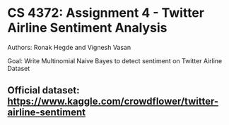 # CS 4372: Assignment 4 - Twitter Airline Sentiment Analysis

Authors: Ronak Hegde and Vignesh Vasan

Goal: Write Multinomial Naive Bayes to detect sentiment on Twitter Airline Dataset

## Official dataset: https://www.kaggle.com/crowdflower/twitter-airline-sentiment